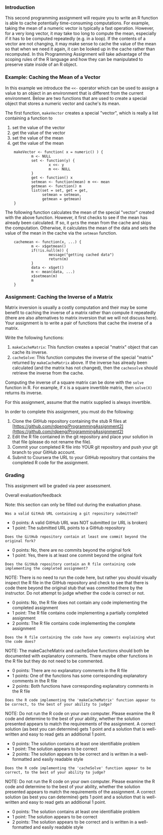 ### Introduction

This second programming assignment will require you to write an R function is able to cache potentially time-consuming computations. For example, taking the mean of a numeric vector is typically a fast operation. However, for a very long vector, it may take too long to compute the mean, especially if it has to be computed repeatedly (e.g. in a loop). If the contents of a vector are not changing, it may make sense to cache the value of the mean so that when we need it again, it can be looked up in the cache rather than recomputed. In this Programming Assignment will take advantage of the scoping rules of the R language and how they can be manipulated to preserve state inside of an R object.

### Example: Caching the Mean of a Vector

In this example we introduce the `<<-` operator which can be used to assign a value to an object in an environment that is different from the current environment. Below are two functions that are used to create a special object that stores a numeric vector and cache's its mean.

The first function, `makeVector` creates a special "vector", which is really a list containing a function to

1.  set the value of the vector
2.  get the value of the vector
3.  set the value of the mean
4.  get the value of the mean

```{R}
    makeVector <- function( x = numeric() ) {
            m <- NULL
            set <- function(y) {
                    x <<- y
                    m <<- NULL
            }
            get <- function() x
            setmean <- function(mean) m <<- mean
            getmean <- function() m
            list(set = set, get = get,
                 setmean = setmean,
                 getmean = getmean)
    }
```

The following function calculates the mean of the special "vector" created with the above function. However, it first checks to see if the mean has already been calculated. If so, it `get`s the mean from the cache and skips the computation. Otherwise, it calculates the mean of the data and sets the value of the mean in the cache via the `setmean` function.

```{R}
    cachemean <- function(x, ...) {
            m <- x$getmean()
            if(!is.null(m)) {
                    message("getting cached data")
                    return(m)
            }
            data <- x$get()
            m <- mean(data, ...)
            x$setmean(m)
            m
    }
```

### Assignment: Caching the Inverse of a Matrix

Matrix inversion is usually a costly computation and their may be some benefit to caching the inverse of a matrix rather than compute it repeatedly (there are also alternatives to matrix inversion that we will not discuss here). Your assignment is to write a pair of functions that cache the inverse of a matrix.

Write the following functions:

1.  `makeCacheMatrix`: This function creates a special "matrix" object that can cache its inverse.
2.  `cacheSolve`: This function computes the inverse of the special "matrix" returned by `makeCacheMatrix` above. If the inverse has already been calculated (and the matrix has not changed), then the  `cachesolve` should retrieve the inverse from the cache.

Computing the inverse of a square matrix can be done with the `solve` function in R. For example, if `X` is a square invertible matrix, then `solve(X)` returns its inverse.

For this assignment, assume that the matrix supplied is always invertible.

In order to complete this assignment, you must do the following:

1.  Clone the GitHub repository containing the stub R files at [https://github.com/rdpeng/ProgrammingAssignment2](https://github.com/rdpeng/ProgrammingAssignment2)
2.  Edit the R file contained in the git repository and place your solution in that file (please do not rename the file).
3.  Commit your completed R file into YOUR git repository and push your git branch to your GitHub account.
4.  Submit to Coursera the URL to your GitHub repository that contains the completed R code for the assignment.

### Grading

This assignment will be graded via peer assessment.

Overall evaluation/feedback

Note: this section can only be filled out during the evaluation phase.

`Was a valid GitHub URL containing a git repository submitted?`

* 0 points: A valid GitHub URL was NOT submitted (or URL is broken)
* 1 point: The submitted URL points to a GitHub repository

`Does the GitHub repository contain at least one commit beyond the original fork?`

* 0 points: No, there are no commits beyond the original fork
* 1 point: Yes, there is at least one commit beyond the original fork

`Does the GitHub repository contain an R file containing code implementing the completed assignment?`

NOTE: There is no need to run the code here, but rather you should visually inspect the R file in the GitHub repository and check to see that there is code there beyond the original stub that was committed there by the instructor. Do not attempt to judge whether the code is correct or not.

* 0 points: No, the R file does not contain any code implementing the completed assignment
* 1 point: The R file contains code implementing a partially completed assignment
* 2 points: The R file contains code implementing the complete assignment

`Does the R file containing the code have any comments explaining what the code does?`

NOTE: The makeCacheMatrix and cacheSolve functions should both be documented with explanatory comments. There maybe other functions in the R file but they do not need to be commented.

* 0 points: There are no explanatory comments in the R file
* 1 points: One of the functions has some corresponding explanatory comments in the R file
* 2 points: Both functions have corresponding explanatory comments in the R file

`Does the R code implementing the 'makeCacheMatrix' function appear to be correct, to the best of your ability to judge?`

NOTE: Do not run the R code on your own computer. Please examine the R code and determine to the best of your ability, whether the solution presented appears to match the requirements of the assignment. A correct solution (as best you can determine) gets 1 point and a solution that is well-written and easy to read gets an additional 1 point.

* 0 points: The solution contains at least one identifiable problem
* 1 point: The solution appears to be correct
* 2 points: The solution appears to be correct and is written in a well-formatted and easily readable style

`Does the R code implementing the 'cacheSolve' function appear to be correct, to the best of your ability to judge?`

NOTE: Do not run the R code on your own computer. Please examine the R code and determine to the best of your ability, whether the solution presented appears to match the requirements of the assignment. A correct solution (as best you can determine) gets 1 point and a solution that is well-written and easy to read gets an additional 1 point.

* 0 points: The solution contains at least one identifiable problem
* 1 point: The solution appears to be correct
* 2 points: The solution appears to be correct and is written in a well-formatted and easily readable style
